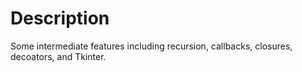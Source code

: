 # Description
Some intermediate features including recursion, callbacks, closures, decoators, and Tkinter.

